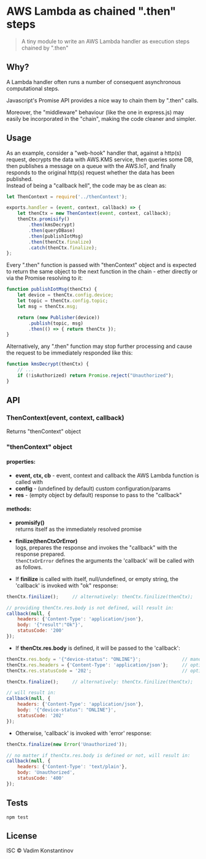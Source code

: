 # AWS Lambda as chained ".then" steps
> A tiny module to write an AWS Lambda handler as execution steps chained by ".then"

## Why?
A Lambda handler often runs a number of consequent asynchronous computational steps.

Javascript's Promise API provides a nice way to chain them by ".then" calls.

Moreover, the "middleware" behaviour (like the one in express.js) may easily be incorporated in the "chain", making the code cleaner and simpler.

## Usage
As an example, consider a "web-hook" handler that, against a http(s) request, decrypts the data with AWS.KMS service, then queries some DB, then publishes a message on a queue with the AWS.IoT, and finally responds to the original http(s) request whether the data has been published.
<br/>Instead of being a "callback hell", the code may be as clean as:
```javascript
let ThenContext = require('../thenContext');

exports.handler = (event, context, callback) => {
    let thenCtx = new ThenContext(event, context, callback);
    thenCtx.promisify()
        .then(kmsDecrypt)
        .then(queryDBase)
        .then(publishIotMsg)
        .then(thenCtx.finalize)
        .catch(thenCtx.finalize);
};
```
Every ".then" function is passed with "thenContext" object and is expected to return the same object to the next function in the chain - ether directly or via the Promise resolving to it:   
```javascript
function publishIotMsg(thenCtx) {
    let device = thenCtx.config.device;
    let topic = thenCtx.config.topic;
    let msg = thenCtx.msg;

    return (new Publisher(device))
        .publish(topic, msg)
        .then(() => { return thenCtx });
}
```
Alternatively, any ".then" function may stop further processing and cause the request to be immediately responded like this:
```javascript
function kmsDecrypt(thenCtx) {
    // ...
    if (!isAuthorized) return Promise.reject("Unauthorized");
}
```
## API

### ThenContext(event, context, callback)
Returns "thenContext" object
### "thenContext" object
#### properties:
* __event, ctx, cb__ - event, context and callback the AWS Lambda function is called with 
* __config__ - (undefined by default) custom configuration/params
* __res__ - (empty object by default) response to pass to the "callback"
#### methods:
* __promisify()__
 <br/>returns itself as the immediately resolved promise
* __finilize(thenCtxOrError)__
 <br/>logs, prepares the response and invokes the "callback" with the response prepared.
 <br/>`thenCtxOrError` defines the arguments the 'callback' will be called with as follows.

* If __finilize__ is called with itself, null/undefined, or empty string, the 'callback' is invoked with "ok" response:
```javascript
thenCtx.finilize();     // alternatively: thenCtx.finilize(thenCtx);

// providing thenCtx.res.body is not defined, will result in:
callback(null, {
    headers: {'Content-Type': 'application/json'},
    body: '{"result":"Ok"}',
    statusCode: '200'
});
```
* If __thenCtx.res.body__ is defined, it will be passed to the 'callback':
```javascript
thenCtx.res.body = '{"device-status": "ONLINE"}';               // mandatory, non-empty
thenCtx.res.headers = {'Content-Type': 'application/json'};     // optional, 'text/plain' by default
thenCtx.res.statusCode = '202';                                 // optional, '200' by default 

thenCtx.finalize();     // alternatively: thenCtx.finilize(thenCtx);

// will result in:
callback(null, {
    headers: {'Content-Type': 'application/json'},
    body: '{"device-status": "ONLINE"}',
    statusCode: '202'
});
```

* Otherwise, 'callback' is invoked with 'error' response: 
```javascript
thenCtx.finalize(new Error('Unauthorized'));

// no matter if thenCtx.res.body is defined or not, will result in:
callback(null, {
    headers: {'Content-Type': 'text/plain'},
    body: 'Unauthorized',
    statusCode: '400'
});
```

## Tests
`npm test`

## License
ISC © Vadim Konstantinov
